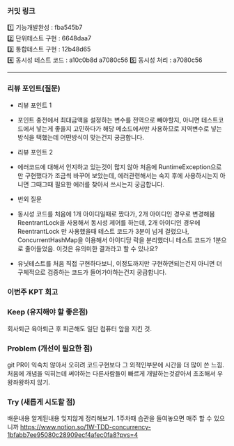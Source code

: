 ### **커밋 링크**

1️⃣ 기능개발완성 : fba545b7  
2️⃣ 단위테스트 구현 : 6648daa7  
3️⃣ 통합테스트 구현 : 12b48d65  
4️⃣ 동시성 테스트 코드 : a10c0b8d a7080c56
5️⃣ 동시성 처리 : a7080c56

---
### **리뷰 포인트(질문)**
- 리뷰 포인트 1
- 포인트 충전에서 최대금액을 설정하는 변수를 전역으로 빼야할지, 아니면 테스트코드에서 넣는게 좋을지 고민하다가
  해당 메소드에서만 사용하므로 지역변수로 넣는 방식을 택했는데 어떤방식이 맞는건지 궁금합니다.

- 리뷰 포인트 2
- 에러코드에 대해서 인지하고 있는것이 많지 않아 처음에 RuntimeException으로만 구현했다가 조금씩 바꾸어 보았는데, 
  에러관련해서는 숙지 후에 사용하시는지 아니면 그때그때 필요한 에러를 찾아서 쓰시는지 궁금합니다.

- 번외 질문
- 동시성 코드를 처음에 1개 아이디일때로 짰다가, 2개 아이디인 경우로 변경해봄
  ReentrantLock을 사용해서 동시성 제어를 하는데, 2개 아이디인 경우에 ReentrantLock 만 사용했을때 테스트 코드가 3분이 넘게 걸렸으나,
  ConcurrentHashMap을 이용해서 아이디당 락을 분리했더니 테스트 코드가 1분으로 줄어들었음. 이것은 유의미한 결과라고 할 수 있나요?

- 유닛테스트를 처음 직접 구현하다보니, 이정도까지만 구현하면되는건지 아니면 더 구체적으로 검증하는 코드가 들어가야하는건지 궁급합니다.

### **이번주 KPT 회고**

### Keep (유지해야 할 좋은점)
회사퇴근 육아퇴근 후 피곤해도 일단 컴퓨터 앞을 지킨 것.

### Problem (개선이 필요한 점)
git PR이 익숙치 않아서 오히려 코드구현보다 그 외적인부분에 시간을 더 많이 쓴 느낌.  
처음에 개념을 익히는데 써야하는 다른사람들이 빠르게 개발하는것같아서 초조해서 우왕좌왕하지 않기.


### Try (새롭게 시도할 점)
배운내용 알게된내용 잊지않게 정리해보기. 1주차때 습관을 들여놓으면 매주 할 수 있으니까
https://www.notion.so/1W-TDD-concurrency-1bfabb7ee95080c28909ecf4afec0fa8?pvs=4